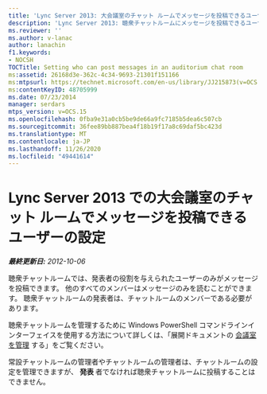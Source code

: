 ```yaml
---
title: 'Lync Server 2013: 大会議室のチャット ルームでメッセージを投稿できるユーザーの設定'
description: 'Lync Server 2013: 聴衆チャットルームにメッセージを投稿できるユーザーを設定します。'
ms.reviewer: ''
ms.author: v-lanac
author: lanachin
f1.keywords:
- NOCSH
TOCTitle: Setting who can post messages in an auditorium chat room
ms:assetid: 26168d3e-362c-4c34-9693-21301f151166
ms:mtpsurl: https://technet.microsoft.com/en-us/library/JJ215873(v=OCS.15)
ms:contentKeyID: 48705999
ms.date: 07/23/2014
manager: serdars
mtps_version: v=OCS.15
ms.openlocfilehash: 0fba9e31a0cb5be9de66a9fc7185b5dea6c507cb
ms.sourcegitcommit: 36fee89bb887bea4f18b19f17a8c69daf5bc423d
ms.translationtype: MT
ms.contentlocale: ja-JP
ms.lasthandoff: 11/26/2020
ms.locfileid: "49441614"
---
```

# <a name="setting-who-can-post-messages-in-an-auditorium-chat-room-in-lync-server-2013"></a>Lync Server 2013 での大会議室のチャット ルームでメッセージを投稿できるユーザーの設定

<div data-xmlns="http://www.w3.org/1999/xhtml">

<div class="topic" data-xmlns="http://www.w3.org/1999/xhtml" data-msxsl="urn:schemas-microsoft-com:xslt" data-cs="https://msdn.microsoft.com/">

<div data-asp="https://msdn2.microsoft.com/asp">



</div>

<div id="mainSection">

<div id="mainBody">

<span> </span>

_**最終更新日:** 2012-10-06_

聴衆チャットルームでは、発表者の役割を与えられたユーザーのみがメッセージを投稿できます。 他のすべてのメンバーはメッセージのみを読むことができます。 聴衆チャットルームの発表者は、チャットルームのメンバーである必要があります。

聴衆チャットルームを管理するために Windows PowerShell コマンドラインインターフェイスを使用する方法について詳しくは、「展開ドキュメントの [会議室を管理](manage-rooms.md) する」をご覧ください。

常設チャットルームの管理者やチャットルームの管理者は、チャットルームの設定を管理できますが、 **発表** 者でなければ聴衆チャットルームに投稿することはできません。

</div>

<span> </span>

</div>

</div>

</div>


